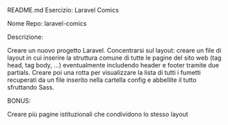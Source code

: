README.md
Esercizio: Laravel Comics

Nome Repo: laravel-comics

Descrizione:

Creare un nuovo progetto Laravel. Concentrarsi sul layout: creare un file di layout in cui inserire la struttura comune di tutte le pagine del sito web (tag head, tag body, ...) eventualmente includendo header e footer tramite due partials.
Creare poi una rotta per visualizzare la lista di tutti i fumetti recuperati da un file inserito nella cartella config e abbellite il tutto sfruttando Sass.

BONUS:

Creare più pagine istituzionali che condividono lo stesso layout